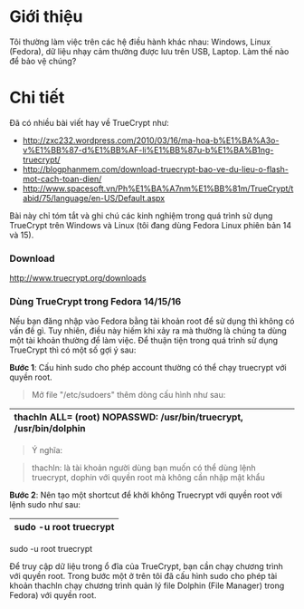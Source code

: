 # Giới thiệu #

Tôi thường làm việc trên các hệ điều hành khác nhau: Windows, Linux (Fedora), dữ liệu nhạy cảm thường được lưu trên USB, Laptop. Làm thế nào để bảo vệ chúng?


# Chi tiết #

Đã có nhiều bài viết hay về TrueCrypt như:
  * http://zxc232.wordpress.com/2010/03/16/ma-hoa-b%E1%BA%A3o-v%E1%BB%87-d%E1%BB%AF-li%E1%BB%87u-b%E1%BA%B1ng-truecrypt/
  * http://blogphanmem.com/download-truecrypt-bao-ve-du-lieu-o-flash-mot-cach-toan-dien/
  * http://www.spacesoft.vn/Ph%E1%BA%A7nm%E1%BB%81m/TrueCrypt/tabid/75/language/en-US/Default.aspx

Bài này chỉ tóm tắt và ghi chú các kinh nghiệm trong quá trình sử dụng TrueCrypt trên Windows và Linux (tôi đang dùng Fedora Linux phiên bản 14 và 15).

### Download ###
http://www.truecrypt.org/downloads

### Dùng TrueCrypt trong Fedora 14/15/16 ###
Nếu bạn đăng nhập vào Fedora bằng tài khoản root để sử dụng thì không có vấn đề gì. Tuy nhiên, điều này hiếm khi xảy ra mà thường là chúng ta dùng một tài khoản thường để làm việc. Để thuận tiện trong quá trình sử dụng TrueCrypt thì có một số gợi ý sau:

**Bước 1**: Cấu hình sudo cho phép account thường có thể chạy truecrypt với quyền root.
> Mở file "/etc/sudoers" thêm dòng cấu hình như sau:

| thachln ALL= (root) NOPASSWD: /usr/bin/truecrypt, /usr/bin/dolphin |
|:-------------------------------------------------------------------|


> Ý nghĩa:

> thachln: là tài khoản người dùng bạn muốn có thể dùng lệnh truecrypt, dophin với quyền root mà không cần nhập mật khẩu

**Bước 2**: Nên tạo một shortcut để khởi không Truecrypt với quyền root với lệnh sudo như sau:

| sudo -u root truecrypt |
|:-----------------------|

sudo -u root truecrypt

Để truy cập dữ liệu trong ổ đĩa của TrueCrypt, bạn cần chạy chương trình với quyền root. Trong bước một ở trên tôi đã cấu hình sudo cho phép tài khoản thachln chạy chương trình quản lý file Dolphin (File Manager) trong Fedora) với quyền root.